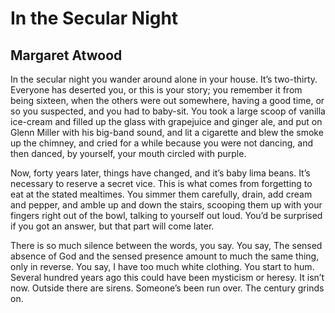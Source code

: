 # In the Secular Night
## Margaret Atwood
In the secular night you wander around
alone in your house. It’s two-thirty.
Everyone has deserted you,
or this is your story;
you remember it from being sixteen,
when the others were out somewhere, having a good time,
or so you suspected,
and you had to baby-sit.
You took a large scoop of vanilla ice-cream
and filled up the glass with grapejuice
and ginger ale, and put on Glenn Miller
with his big-band sound,
and lit a cigarette and blew the smoke up the chimney,
and cried for a while because you were not dancing,
and then danced, by yourself, your mouth circled with purple.

Now, forty years later, things have changed,
and it’s baby lima beans.
It’s necessary to reserve a secret vice.
This is what comes from forgetting to eat
at the stated mealtimes. You simmer them carefully,
drain, add cream and pepper,
and amble up and down the stairs,
scooping them up with your fingers right out of the bowl,
talking to yourself out loud.
You’d be surprised if you got an answer,
but that part will come later.

There is so much silence between the words,
you say. You say, The sensed absence
of God and the sensed presence
amount to much the same thing,
only in reverse.
You say, I have too much white clothing.
You start to hum.
Several hundred years ago
this could have been mysticism
or heresy. It isn’t now.
Outside there are sirens.
Someone’s been run over.
The century grinds on.